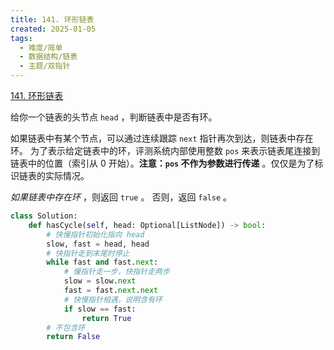 ```yaml
---
title: 141. 环形链表
created: 2025-01-05
tags:
  - 难度/简单
  - 数据结构/链表
  - 主题/双指针
---
```

[141. 环形链表](https://leetcode.cn/problems/linked-list-cycle/)

给你一个链表的头节点 `head` ，判断链表中是否有环。

如果链表中有某个节点，可以通过连续跟踪 `next` 指针再次到达，则链表中存在环。 为了表示给定链表中的环，评测系统内部使用整数 `pos` 来表示链表尾连接到链表中的位置（索引从 0 开始）。**注意：`pos` 不作为参数进行传递** 。仅仅是为了标识链表的实际情况。

_如果链表中存在环_ ，则返回 `true` 。 否则，返回 `false` 。

```python
class Solution:
    def hasCycle(self, head: Optional[ListNode]) -> bool:
        # 快慢指针初始化指向 head
        slow, fast = head, head
        # 快指针走到末尾时停止
        while fast and fast.next:
            # 慢指针走一步，快指针走两步
            slow = slow.next
            fast = fast.next.next
            # 快慢指针相遇，说明含有环
            if slow == fast:
                return True
        # 不包含环
        return False
```